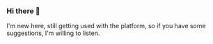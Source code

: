 ### Hi there 👋
 
 I'm new here, still getting used with the platform, so if you have some suggestions, I'm willing to listen.




 
